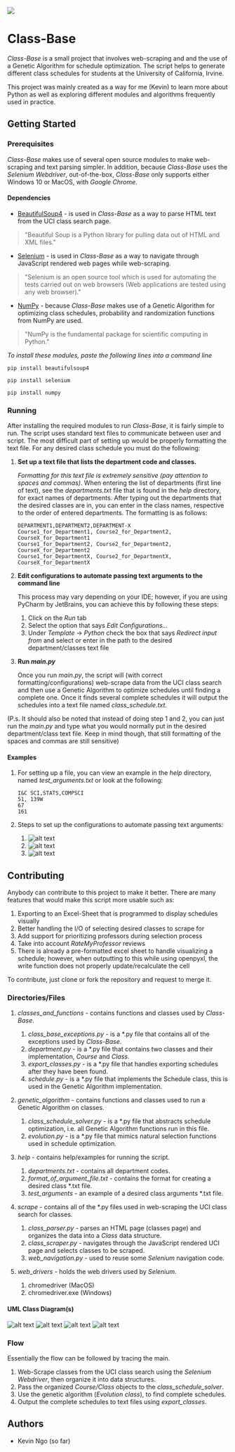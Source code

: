 ![](https://img.shields.io/badge/release-v1.0-blue.svg)
# Class-Base
_Class-Base_ is a small project that involves web-scraping and and the use of a Genetic Algorithm for schedule optimization.
The script helps to generate different class schedules for students at the University of California, Irvine.

This project was mainly created as a way for me (Kevin) to learn more about Python as well as exploring different modules
and algorithms frequently used in practice.

## Getting Started
### Prerequisites
_Class-Base_ makes use of several open source modules to make web-scraping and text parsing simpler. In addition,
because _Class-Base_ uses the _Selenium Webdriver_, out-of-the-box, _Class-Base_ only supports
either Windows 10 or MacOS, with _Google Chrome_. 

#### Dependencies
+ [BeautifulSoup4](https://www.crummy.com/software/BeautifulSoup/bs4/doc/) - is used in _Class-Base_
as a way to parse HTML text from the UCI class search page.
> "Beautiful Soup is a Python library for pulling data out of HTML and XML files."
+ [Selenium](https://www.seleniumhq.org/projects/webdriver/) - is used in _Class-Base_ as a way to navigate
through JavaScript rendered web pages while web-scraping.
> "Selenium is an open source tool which is used for automating the tests carried out on web browsers (Web applications are tested using any web browser)."
+ [NumPy](http://www.numpy.org/) - because _Class-Base_ makes use of a Genetic Algorithm for optimizing
class schedules, probability and randomization functions from NumPy are used. 
> "NumPy is the fundamental package for scientific computing in Python."

*To install these modules, paste the following lines into a command line*
~~~~
pip install beautifulsoup4
~~~~
~~~~
pip install selenium
~~~~
~~~~
pip install numpy
~~~~

### Running
After installing the required modules to run _Class-Base_, it is fairly simple to run. The script uses standard text files to
communicate between user and script. The most difficult part of setting up would be properly formatting
the text file. For any desired class schedule you must do the following:
1. **Set up a text file that lists the department code and classes.**

    *Formatting for this text file is extremely sensitive (pay attention to spaces and commas)*. When entering the list of departments (first line of text), see the _departments.txt_
    file that is found in the _help_ directory, for exact names of departments. After typing out the departments
    that the desired classes are in, you can enter in the class names, respective to the order of entered departments.
    The formatting is as follows:
    ~~~~
    DEPARTMENT1,DEPARTMENT2,DEPARTMENT-X
    Course1_for_Department1, Course2_for_Department2, CourseX_for_Department1
    Course1_for_Department2, Course2_for_Department2, CourseX_for_Department2
    Course1_for_DepartmentX, Course2_for_DepartmentX, CourseX_for_DepartmentX
    ~~~~
2. **Edit configurations to automate passing text arguments to the command line**

    This process may vary depending on your IDE; however, if you are using PyCharm by JetBrains, you can achieve this
    by following these steps:
    1. Click on the _Run_ tab
    2. Select the option that says _Edit Configurations..._
    3. Under _Template_ -> _Python_ check the box that says _Redirect input from_ and select or enter in
        the path to the desired department/classes text file
        
3. **Run _main.py_**

    Once you run _main.py_, the script will (with correct formatting/configurations) web-scrape data from the UCI
    class search and then use a Genetic Algorithm to optimize schedules until finding a complete one. Once it finds several complete schedules
    it will output the schedules into a text file named _class_schedule.txt_.
    
(P.s. It should also be noted that instead of doing step 1 and 2, you can just run the _main.py_
and type what you would normally put in the desired department/class text file. Keep in mind though, that still
formatting of the spaces and commas are still sensitive)

#### Examples
1. For setting up a file, you can view an example in the _help_ directory, named _test_arguments.txt_ or look at the following:
    ~~~~
    I&C SCI,STATS,COMPSCI
    51, 139W
    67
    161
    ~~~~

2. Steps to set up the configurations to automate passing text arguments:

    1. ![alt text](docs/Run.png)
    2. ![alt text](docs/edit_configurations.png)
    3. ![alt text](docs/redirect_input_from.png)

## Contributing
Anybody can contribute to this project to make it better. There are many features that would make this script more usable such as:
1. Exporting to an Excel-Sheet that is programmed to display schedules visually
2. Better handling the I/O of selecting desired classes to scrape for
3. Add support for prioritizing professors during selection process
4. Take into account _RateMyProfessor_ reviews
5. There is already a pre-formatted excel sheet to handle visualizing a schedule; however,
    when outputting to this while using openpyxl, the write function does not properly update/recalculate the cell

To contribute, just clone or fork the repository and request to merge it.

### Directories/Files
1. *classes_and_functions* - contains functions and classes used by _Class-Base_.
    1. _class_base_exceptions.py_ - is a *.py file that contains all of the exceptions used by _Class-Base_.    
    2. _department.py_ - is a *.py file that contains two classes and their implementation, _Course_ and _Class_.   
    3. _export_classes.py_ - is a *.py file that handles exporting schedules after they have been found.    
    4. _schedule.py_ - is a *.py file that implements the Schedule class, this is used in the Genetic Algorithm implementation.
    
2. *genetic_algorithm* - contains functions and classes used to run a Genetic Algorithm on classes.
    1. _class_schedule_solver.py_ - is a *.py file that abstracts schedule optimization, i.e. all Genetic Algorithm
    functions run in this file.   
    2. _evolution.py_ - is a *.py file that mimics natural selection functions used in schedule
    optimization.
    
3. *help* - contains help/examples for running the script.
    1. _departments.txt_ - contains all department codes.
    2. _format_of_argument_file.txt_ - contains the format for creating a desired class *.txt file.
    3. _test_arguments_ - an example of a desired class arguments *.txt file.

4. *scrape* - contains all of the *.py files used in web-scraping the UCI class search for classes.
    1. _class_parser.py_ - parses an HTML page (classes page) and organizes the data into a _Class_ data structure.
    2. _class_scraper.py_ - navigates through the JavaScript rendered UCI page and selects classes to be scraped.
    3. _web_navigation.py_ - used to reuse some _Selenium_ navigation code.
    
5. *web_drivers* - holds the web drivers used by _Selenium_.
    1. chromedriver (MacOS)
    2. chromedriver.exe (Windows)
    
#### UML Class Diagram(s)
![alt text](docs/department_uml.png)
![alt text](docs/schedule_uml.png)
![alt text](docs/evolution_uml.png)
![alt text](docs/class_base_exceptions_uml.png)

### Flow
Essentially the flow can be followed by tracing the main.
1. Web-Scrape classes from the UCI class search using the _Selenium Webdriver_, then organize it into data structures.
2. Pass the organized _Course/Class_ objects to the _class_schedule_solver_.
3. Use the genetic algorithm (_Evolution class_), to find complete schedules.
4. Output the complete schedules to text files using _export_classes_.

## Authors
+ Kevin Ngo (so far)
